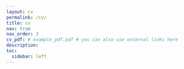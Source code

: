 ```yaml
---
layout: cv
permalink: /cv/
title: cv
nav: true
nav_order: 3
cv_pdf: # example_pdf.pdf # you can also use external links here
description: 
toc:
  sidebar: left
---
```

